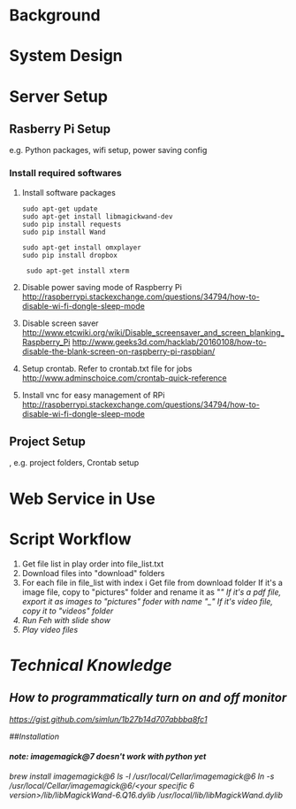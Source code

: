 # Background


# System Design


# Server Setup

## Rasberry Pi Setup
e.g. Python packages, wifi setup, power saving config
### Install required softwares
1. Install software packages
    ```` 
    sudo apt-get update
    sudo apt-get install libmagickwand-dev
    sudo pip install requests
    sudo pip install Wand
    
    sudo apt-get install omxplayer
    sudo pip install dropbox
    
     sudo apt-get install xterm
    ````
2. Disable power saving mode of Raspberry Pi
    http://raspberrypi.stackexchange.com/questions/34794/how-to-disable-wi-fi-dongle-sleep-mode

3. Disable screen saver
    http://www.etcwiki.org/wiki/Disable_screensaver_and_screen_blanking_Raspberry_Pi
    http://www.geeks3d.com/hacklab/20160108/how-to-disable-the-blank-screen-on-raspberry-pi-raspbian/
    
4. Setup crontab. Refer to crontab.txt file for jobs
    http://www.adminschoice.com/crontab-quick-reference
   
5. Install vnc for easy management of RPi
     http://raspberrypi.stackexchange.com/questions/34794/how-to-disable-wi-fi-dongle-sleep-mode

## Project Setup
, e.g. project folders, Crontab setup 

# Web Service in Use


# Script Workflow
1. Get file list in play order into file_list.txt
2. Download files into "download" folders
3. For each file in file_list with index i
	Get file from download folder
	If it's a image file, copy to "pictures" folder and rename it as "<i>_<filename>"
	If it's a pdf file, export it as images to "pictures" foder with name "<i>_<filename>_<page>"
	If it's video file, copy it to "videos" folder
4. Run Feh with slide show
5. Play video files


# Technical Knowledge

## How to programmatically turn on and off monitor
https://gist.github.com/simlun/1b27b14d707abbba8fc1

##Installation

#### note: imagemagick@7 doesn't work with python yet
brew install imagemagick@6
ls -l /usr/local/Cellar/imagemagick@6
ln -s /usr/local/Cellar/imagemagick@6/<your specific 6 version>/lib/libMagickWand-6.Q16.dylib /usr/local/lib/libMagickWand.dylib

